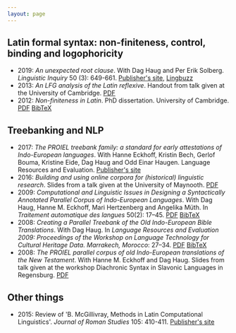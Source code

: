 ```yaml
---
layout: page
---
```


## Latin formal syntax: non-finiteness, control, binding and logophoricity

* 2019: _An unexpected root clause_. With Dag Haug and Per Erik Solberg.  _Linguistic Inquiry_ 50 (3): 649-661. [Publisher's site](https://www.mitpressjournals.org/doi/full/10.1162/ling_a_00296), [Lingbuzz](http://ling.auf.net/lingbuzz/003359)
* 2013: _An LFG analysis of the Latin reflexive_. Handout from talk given at the University of Cambridge. [PDF](http://folk.uio.no/mariuslj/johndal-2013-reflexives.pdf)
* 2012: _Non-finiteness in Latin_. PhD dissertation. University of Cambridge. [PDF](http://folk.uio.no/mariuslj/johndal-2012-phd-dissertation.pdf) [BibTeX](johndal-2012-phd-dissertation.bib)

## Treebanking and NLP

* 2017: _The PROIEL treebank family: a standard for early attestations of Indo-European languages_. With Hanne Eckhoff, Kristin Bech, Gerlof Bouma, Kristine Eide, Dag Haug and Odd Einar Haugen. Language Resources and Evaluation. [Publisher's site](https://link.springer.com/article/10.1007/s10579-017-9388-5)
* 2016: _Building and using online corpora for (historical) linguistic research_. Slides from a talk given at the University of Maynooth. [PDF](http://folk.uio.no/mariuslj/johndal-2016-maynooth.pdf)
* 2009: _Computational and Linguistic Issues in Designing a Syntactically Annotated Parallel Corpus of Indo-European Languages_. With Dag Haug, Hanne M. Eckhoff, Mari Hertzenberg and Angelika Müth. In _Traitement automatique des langues_ 50(2): 17–45. [PDF](http://www.atala.org/IMG/pdf/TAL-2009-50-2-01-Haug.pdf) [BibTeX](proiel-2009-tal.bib)
* 2008: _Creating a Parallel Treebank of the Old Indo-European Bible Translations_. With Dag Haug. In _Language Resources and Evaluation 2009: Proceedings of the Workshop on Language Technology for Cultural Heritage Data. Marrakech, Morocco_: 27–34. [PDF](http://www.lrec-conf.org/proceedings/lrec2008/workshops/W22_Proceedings.pdf#page=31) [BibTeX](proiel-2008-marrakech-paper.bib)
* 2008: _The PROIEL parallel corpus of old Indo-European translations of the New Testament_. With Hanne M. Eckhoff and Dag Haug. Slides from talk given at the workshop Diachronic Syntax in Slavonic Languages in Regensburg. [PDF](http://www.hf.uio.no/ifikk/english/research/projects/proiel/Activities/proiel/publications/regensburgslides.pdf)

## Other things

* 2015: Review of 'B. McGillivray, Methods in Latin Computational Linguistics'. _Journal of Roman Studies_ 105: 410-411. [Publisher's site](http://journals.cambridge.org/abstract_S0075435815001112)
